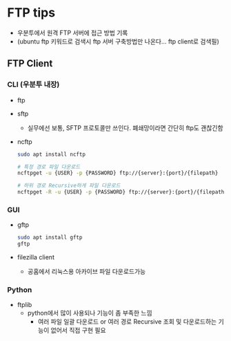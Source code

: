 # FTP tips

- 우분투에서 원격 FTP 서버에 접근 방법 기록
- (ubuntu ftp 키워드로 검색시 ftp 서버 구축방법만 나온다... ftp client로 검색필)

## FTP Client

### CLI (우분투 내장)

- ftp
- sftp
  - 실무에선 보통, SFTP 프로토콜만 쓰인다. 폐쇄망이라면 간단히 ftp도 괜찮긴함
- ncftp

    ```sh
    sudo apt install ncftp
    
    # 특정 경로 파일 다운로드
    ncftpget -u {USER} -p {PASSWORD} ftp://{server}:{port}/{filepath}

    # 하위 경로 Recursive하게 파일 다운로드
    ncftpget -R -u {USER} -p {PASSWORD} ftp://{server}:{port}/{filepath}
    ```

### GUI

- gftp

    ```sh
    sudo apt install gftp
    gftp
    ```

- filezilla client
  - 공홈에서 리눅스용 아카이브 파일 다운로드가능

### Python

- ftplib
  - python에서 많이 사용되나 기능이 좀 부족한 느낌
    - 여러 파일 일괄 다운로드 or 여러 경로 Recursive 조회 및 다운로드하는 기능이 없어서 직접 구현 필요
